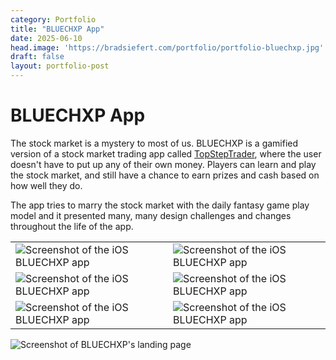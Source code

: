 ```yaml
---
category: Portfolio
title: "BLUECHXP App"
date: 2025-06-10
head.image: 'https://bradsiefert.com/portfolio/portfolio-bluechxp.jpg'
draft: false
layout: portfolio-post
---
```


# BLUECHXP App

The stock market is a mystery to most of us. BLUECHXP is a gamified version of a stock market trading app called [TopStepTrader](https://www.topstep.com), where the user doesn't have to put up any of their own money. Players can learn and play the stock market, and still have a chance to earn prizes and cash based on how well they do.

The app tries to marry the stock market with the daily fantasy game play model and it presented many, many design challenges and changes throughout the life of the app.

|  |  |
| ----------- | ----------- |
| ![Screenshot of the iOS BLUECHXP app](../portfolio/portfolio-bluechxp-ios1.jpg) | ![Screenshot of the iOS BLUECHXP app](../portfolio/portfolio-bluechxp-ios2.png) |
| ![Screenshot of the iOS BLUECHXP app](../portfolio/portfolio-bluechxp-ios3.png) | ![Screenshot of the iOS BLUECHXP app](../portfolio/portfolio-bluechxp-ios4.png) |
| ![Screenshot of the iOS BLUECHXP app](../portfolio/portfolio-bluechxp-ios5.png) | ![Screenshot of the iOS BLUECHXP app](../portfolio/portfolio-bluechxp-ios6.png) |

![Screenshot of BLUECHXP's landing page](../portfolio/portfolio-bluechxp-web1.jpg)

